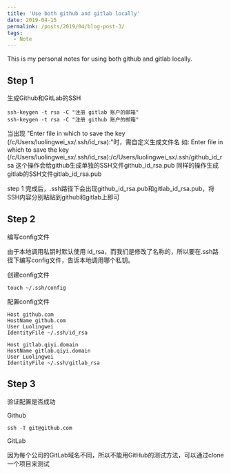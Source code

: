 ```yaml
---
title: 'Use both github and gitlab locally'
date: 2019-04-15
permalink: /posts/2019/04/blog-post-3/
tags:
  - Note
---
```


This is my personal notes for using both github and gitlab locally.


Step 1
------
生成Github和GitLab的SSH

```shell
ssh-keygen -t rsa -C "注册 gitlab 账户的邮箱"
ssh-keygen -t rsa -C "注册 github 账户的邮箱"
```
当出现 "Enter file in which to save the key (/c/Users/luolingwei_sx/.ssh/id_rsa):"时，需自定义生成文件名
如: Enter file in which to save the key (/c/Users/luolingwei_sx/.ssh/id_rsa):/c/Users/luolingwei_sx/.ssh/github_id_rsa
这个操作会给github生成单独的SSH文件github_id_rsa.pub
同样的操作生成gitlab的SSH文件gitlab_id_rsa.pub

step 1 完成后，.ssh路径下会出现github_id_rsa.pub和gitlab_id_rsa.pub，将SSH内容分别粘贴到github和gitlab上即可


Step 2
------
编写config文件

由于本地调用私钥时默认使用 id_rsa，而我们是修改了名称的，所以要在.ssh路径下编写config文件，告诉本地调用哪个私钥。

创建config文件
```shell
touch ~/.ssh/config
```

配置config文件
```shell
Host github.com
HostName github.com
User Luolingwei
IdentityFile ~/.ssh/id_rsa

Host gitlab.qiyi.domain
HostName gitlab.qiyi.domain
User Luolingwei
IdentityFile ~/.ssh/gitlab_rsa
```


Step 3
------
验证配置是否成功

Github

```shell
ssh -T git@github.com
```

GitLab

因为每个公司的GitLab域名不同，所以不能用GitHub的测试方法，可以通过clone一个项目来测试
